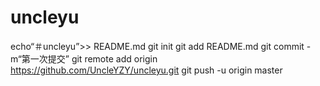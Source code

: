 # uncleyu
echo“＃uncleyu”>> README.md 
git init 
git add README.md 
git commit -m“第一次提交” 
git remote add origin https://github.com/UncleYZY/uncleyu.git
git push -u origin master
